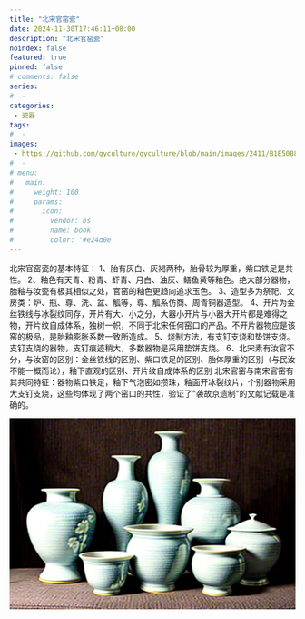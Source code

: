 ```yaml
---
title: "北宋官窑瓷"
date: 2024-11-30T17:46:11+08:00
description: "北宋官窑瓷"
noindex: false
featured: true
pinned: false
# comments: false
series:
#  - 
categories:
 - 瓷器
tags:
#  - 
images: 
 - https://github.com/gyculture/gyculture/blob/main/images/2411/B1E5088D0FE070FF974332167EB1D0C8.jpg
#  - 
# menu:
#   main:
#     weight: 100
#     params:
#       icon:
#         vendor: bs
#         name: book
#         color: '#e24d0e'
---
```


北宋官窑瓷的基本特征：
1、胎有灰白、灰褐两种，胎骨较为厚重，紫口铁足是共性。
2、釉色有天青、粉青、虾青、月白、油灰、鳝鱼黄等釉色。绝大部分器物，胎釉与汝瓷有极其相似之处，官窑的釉色更趋向追求玉色。
3、造型多为祭祀、文房类：炉、瓶、尊、洗、盆、觚等，尊、觚系仿商、周青铜器造型。
4、开片为金丝铁线与冰裂纹同存，开片有大、小之分，大器小开片与小器大开片都是难得之物，开片纹自成体系，独树一帜，不同于北宋任何窑口的产品。不开片器物应是该窑的极品，是胎釉膨胀系数一致所造成。
5、烧制方法，有支钉支烧和垫饼支烧。支钉支烧的器物，支钉痕迹稍大，多数器物是采用垫饼支烧。
6、北宋素有汝官不分，与汝窑的区别：金丝铁线的区别、紫口铁足的区别、胎体厚重的区别（与民汝不能一概而论），釉下直观的区别、开片纹自成体系的区别
北宋官窑与南宋官窑有其共同特征：器物紫口铁足，釉下气泡密如攒珠，釉面开冰裂纹片，个别器物采用大支钉支烧，这些均体现了两个窑口的共性，验证了"袭故京遗制"的文献记载是准确的。

![image](https://github.com/gyculture/gyculture/blob/main/images/2411/ComfyUI_00001_.png)
